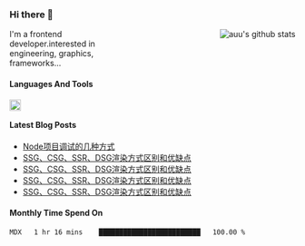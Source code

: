 <!--
**zhaohuanyuu/zhaohuanyuu** is a ✨ _special_ ✨ repository because its `README.md` (this file) appears on your GitHub profile.
-->

### Hi there 👋

<img align="right" src="https://github-readme-stats.vercel.app/api?username=zhaohuanyuu&count_private_true&show_icons=true" alt="auu's github stats" />

<p style="width:45%">I'm a frontend developer.interested in engineering, graphics, frameworks...</p>

#### Languages And Tools

<img align="left" height="20" src="https://skillicons.dev/icons?i=js,ts,nodejs,react,vue,gatsby,materialui,graphql,nestjs,electron,flutter" />

</br>

#### Latest Blog Posts
* [Node项目调试的几种方式](https://zhy.gatsbyjs.io/blog/node-debug)
* [SSG、CSG、SSR、DSG渲染方式区别和优缺点](https://zhy.gatsbyjs.io/blog/site-rendering)
* [SSG、CSG、SSR、DSG渲染方式区别和优缺点](https://zhy.gatsbyjs.io/blog/site-rendering)
* [SSG、CSG、SSR、DSG渲染方式区别和优缺点](https://zhy.gatsbyjs.io/blog/site-rendering)
* [SSG、CSG、SSR、DSG渲染方式区别和优缺点](https://zhy.gatsbyjs.io/blog/site-rendering)

#### Monthly Time Spend On
<!--START_SECTION:waka-->

```text
MDX   1 hr 16 mins    █████████████████████████   100.00 %
```

<!--END_SECTION:waka-->
